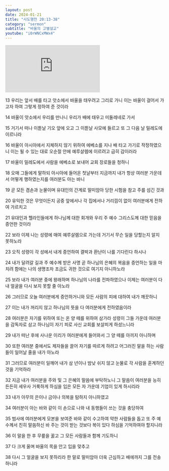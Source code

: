 ```yaml
---
layout: post
date: 2024-01-21
title: "사도행전 20:13-38"
category: "sermon"
subtitle: "바울의 고별설교"
youtube: "i0rWNCxMWx4"
---
```


<div class="youtube margin-large">
    <iframe src="https://www.youtube.com/embed/i0rWNCxMWx4" title="YouTube video player" frameborder="0" allow="accelerometer; autoplay; clipboard-write; encrypted-media; gyroscope; picture-in-picture; web-share" allowfullscreen></iframe>
</div>

13 우리는 앞서 배를 타고 앗소에서 바울을 태우려고 그리로 가니 이는 바울이 걸어서 가고자 하여 그렇게 정하여 준 것이라

14 바울이 앗소에서 우리를 만나니 우리가 배에 태우고 미둘레네로 가서

15 거기서 떠나 이튿날 기오 앞에 오고 그 이튿날 사모에 들르고 또 그 다음 날 밀레도에 이르니라

16 바울이 아시아에서 지체하지 않기 위하여 에베소를 지나 배 타고 가기로 작정하였으니 이는 될 수 있는 대로 오순절 안에 예루살렘에 이르려고 급히 감이러라

17 바울이 밀레도에서 사람을 에베소로 보내어 교회 장로들을 청하니

18 오매 그들에게 말하되 아시아에 들어온 첫날부터 지금까지 내가 항상 여러분 가운데서 어떻게 행하였는지를 여러분도 아는 바니

19 곧 모든 겸손과 눈물이며 유대인의 간계로 말미암아 당한 시험을 참고 주를 섬긴 것과

20 유익한 것은 무엇이든지 공중 앞에서나 각 집에서나 거리낌이 없이 여러분에게 전하여 가르치고

21 유대인과 헬라인들에게 하나님께 대한 회개와 우리 주 예수 그리스도께 대한 믿음을 증언한 것이라

22 보라 이제 나는 성령에 매여 예루살렘으로 가는데 거기서 무슨 일을 당할는지 알지 못하노라

23 오직 성령이 각 성에서 내게 증언하여 결박과 환난이 나를 기다린다 하시나

24 내가 달려갈 길과 주 예수께 받은 사명 곧 하나님의 은혜의 복음을 증언하는 일을 마치려 함에는 나의 생명조차 조금도 귀한 것으로 여기지 아니하노라

25 보라 내가 여러분 중에 왕래하며 하나님의 나라를 전파하였으나 이제는 여러분이 다 내 얼굴을 다시 보지 못할 줄 아노라

26 그러므로 오늘 여러분에게 증언하거니와 모든 사람의 피에 대하여 내가 깨끗하니

27 이는 내가 꺼리지 않고 하나님의 뜻을 다 여러분에게 전하였음이라

28 여러분은 자기를 위하여 또는 온 양 떼를 위하여 삼가라 성령이 그들 가운데 여러분을 감독자로 삼고 하나님이 자기 피로 사신 교회를 보살피게 하셨느니라

29 내가 떠난 후에 사나운 이리가 여러분에게 들어와서 그 양 떼를 아끼지 아니하며

30 또한 여러분 중에서도 제자들을 끌어 자기를 따르게 하려고 어그러진 말을 하는 사람들이 일어날 줄을 내가 아노라

31 그러므로 여러분이 일깨어 내가 삼 년이나 밤낮 쉬지 않고 눈물로 각 사람을 훈계하던 것을 기억하라

32 지금 내가 여러분을 주와 및 그 은혜의 말씀에 부탁하노니 그 말씀이 여러분을 능히 든든히 세우사 거룩하게 하심을 입은 모든 자 가운데 기업이 있게 하시리라

33 내가 아무의 은이나 금이나 의복을 탐하지 아니하였고

34 여러분이 아는 바와 같이 이 손으로 나와 내 동행들이 쓰는 것을 충당하여

35 범사에 여러분에게 모본을 보여준 바와 같이 수고하여 약한 사람들을 돕고 또 주 예수께서 친히 말씀하신 바 주는 것이 받는 것보다 복이 있다 하심을 기억하여야 할지니라

36 이 말을 한 후 무릎을 꿇고 그 모든 사람들과 함께 기도하니

37 다 크게 울며 바울의 목을 안고 입을 맞추고

38 다시 그 얼굴을 보지 못하리라 한 말로 말미암아 더욱 근심하고 배에까지 그를 전송하니라